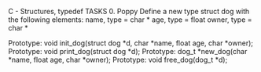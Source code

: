 C - Structures, typedef TASKS 0. Poppy Define a new type struct dog with the following elements:
name, type = char *
age, type = float
owner, type = char *

Prototype: void init_dog(struct dog *d, char *name, float age, char *owner);
Prototype: void print_dog(struct dog *d);
Prototype: dog_t *new_dog(char *name, float age, char *owner);
Prototype: void free_dog(dog_t *d);